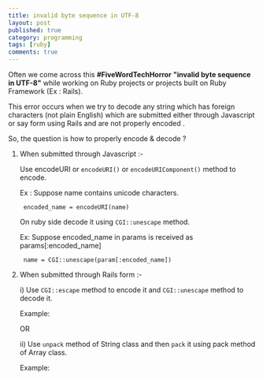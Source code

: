 ```yaml
---
title: invalid byte sequence in UTF-8 
layout: post
published: true
category: programming
tags: [ruby]
comments: true
---
```


Often we come across this **#FiveWordTechHorror** **"invalid byte sequence in UTF-8"** while working on Ruby projects or projects built on Ruby Framework (Ex : Rails).

This error occurs when we try to decode any string which has foreign characters (not plain English) which are submitted either through Javascript or say form using Rails and are not properly encoded .

So, the question is how to properly encode & decode ?

1. When submitted through Javascript :-

	Use encodeURI or `encodeURI()` or `encodeURIComponent()` method to encode.

	Ex : Suppose name contains unicode characters.

		encoded_name = encodeURI(name)

	On ruby side decode it using `CGI::unescape` method.

	Ex: Suppose encoded_name in params is received as params[:encoded_name]

		name = CGI::unescape(param[:encoded_name])

2. When submitted through Rails form :-

	i) Use `CGI::escape` method to encode it and `CGI::unescape` method to decode it.

	Example:

    <script src="https://gist.github.com/Amit-Thawait/3eae58dfd9816db63f7d749460d1ffe8.js"></script>

	OR

	ii) Use `unpack` method of String class and then `pack` it using pack method of Array class.

	Example:

    <script src="https://gist.github.com/Amit-Thawait/190c6ead64ba6899b9bea32921addb45.js"></script>
